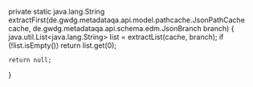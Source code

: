 private static java.lang.String extractFirst(de.gwdg.metadataqa.api.model.pathcache.JsonPathCache cache, de.gwdg.metadataqa.api.schema.edm.JsonBranch branch) {
    java.util.List<java.lang.String> list = extractList(cache, branch);
    if (!list.isEmpty())
        return list.get(0);

    return null;
}